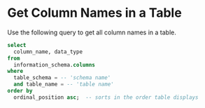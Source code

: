 # Get Column Names in a Table
Use the following query to get all column names in a table.
```sql
select
  column_name, data_type
from
  information_schema.columns
where 
  table_schema = -- 'schema name' 
  and table_name = -- 'table name' 
order by 
  ordinal_position asc;  -- sorts in the order table displays
```
